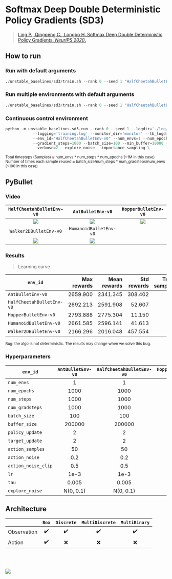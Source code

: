 # Softmax Deep Double Deterministic Policy Gradients (SD3)

> [Ling P., Qingpeng C., Longbo H. Softmax Deep Double Deterministic Policy Gradients. *NeurIPS 2020*.](https://arxiv.org/abs/2010.09177)



## How to run

### Run with default arguments
```python
./unstable_baselines/sd3/train.sh --rank 0 --seed 1 "HalfCheetahBulletEnv-v0"
```

### Run multiple environments with default arguments
```python
./unstable_baselines/sd3/train.sh --rank 0 --seed 1 "HalfCheetahBulletEnv-v0" "AntBulletEnv-v0"
```

### Continuous control environment
```python
python -m unstable_baselines.sd3.run --rank 0 --seed 1 --logdir='./log/{env_id}/sd3/{rank}' \
            --logging='training.log' --monitor_dir='monitor' --tb_logdir='' --model_dir='model' \
            --env_id="HalfCheetahBulletEnv-v0" --num_envs=1 --num_epochs=1000 --num_steps=1000 \
            --gradient_steps=1000 --batch_size=100 --min_buffer=10000 --buffer_size=200000 \
            --verbose=2 --explore_noise --importance_sampling \
```

<sup>Total timesteps (Samples) ≈ num_envs * num_steps * num_epochs (~1M in this case)</sup><br>
<sup>Number of times each sample reused ≈ batch_size/num_steps * num_gradsteps/num_envs (~100 in this case)</sup><br>


## PyBullet

### Video


|`HalfCheetahBulletEnv-v0`|`AntBulletEnv-v0`|`HopperBulletEnv-v0`
|:-:|:-:|:-:|
|<img src="https://github.com/Ending2015a/unstable_baselines_assets/blob/master/images/sd3.HalfCheetahBulletEnv-v0.eval.gif" />|<img src="https://github.com/Ending2015a/unstable_baselines_assets/blob/master/images/sd3.AntBulletEnv-v0.eval.gif" />|<img src="https://github.com/Ending2015a/unstable_baselines_assets/blob/master/images/sd3.HopperBulletEnv-v0.eval.gif" />|
|`Walker2DBulletEnv-v0`|`HumanoidBulletEnv-v0`||
|<img src="https://github.com/Ending2015a/unstable_baselines_assets/blob/master/images/sd3.Walker2DBulletEnv-v0.eval.gif" />|<img src="https://github.com/Ending2015a/unstable_baselines_assets/blob/master/images/sd3.HumanoidBulletEnv-v0.eval.gif" />||

### Results

> Learning curve

| `env_id`                  | Max rewards | Mean rewards | Std rewards | Train samples | Train seeds | Eval episodes | Eval seed |
|---------------------------|------------:|-------------:|------------:|--------------:|------------:|--------------:|----------:|
| `AntBulletEnv-v0`         |    2659.900 |     2341.345 |     308.402 |            1M |           1 |            20 |         0 |
| `HalfCheetahBulletEnv-v0` |    2692.213 |     2591.908 |      52.607 |            1M |           1 |            20 |         0 |
| `HopperBulletEnv-v0`      |    2793.888 |     2775.304 |      11.150 |            1M |           1 |            20 |         0 |
| `HumanoidBulletEnv-v0`    |    2661.585 |     2596.141 |      41.613 |            2M |           1 |            20 |         0 |
| `Walker2DBulletEnv-v0`    |    2166.296 |     2016.048 |     457.554 |            1M |           1 |            20 |         0 |

<sup>Bug: the algo is not deterministic. The results may change when we solve this bug.</sup><br>

### Hyperparameters

| `env_id`            | `AntBulletEnv-v0` | `HalfCheetahBulletEnv-v0` | `HopperBulletEnv-v0` | `HumanoidBulletEnv-v0` | `Walker2DBulletEnv-v0` |
|---------------------|:-----------------:|:-------------------------:|:--------------------:|:----------------------:|:----------------------:|
| `num_envs`          |         1         |             1             |           1          |            1           |            1           |
| `num_epochs`        |        1000       |            1000           |         1000         |          2000          |          1000          |
| `num_steps`         |        1000       |            1000           |         1000         |          1000          |          1000          |
| `num_gradsteps`     |        1000       |            1000           |         1000         |          1000          |          1000          |
| `batch_size`        |        100        |            100            |          100         |           100          |           100          |
| `buffer_size`       |       200000      |           200000          |        200000        |         200000         |         200000         |
| `policy_update`     |         2         |             2             |           2          |            2           |            2           |
| `target_update`     |         2         |             2             |           2          |            2           |            2           |
| `action_samples`    |         50        |             50            |          50          |           50           |           50           |
| `action_noise`      |        0.2        |            0.2            |          0.2         |           0.2          |           0.2          |
| `action_noise_clip` |        0.5        |            0.5            |          0.5         |           0.5          |           0.5          |
| `lr`                |        1e-3       |            1e-3           |         1e-3         |          1e-3          |          1e-3          |
| `tau`               |       0.005       |           0.005           |         0.005        |          0.005         |          0.005         |
| `explore_noise`     |     N(0, 0.1)     |         N(0, 0.1)         |       N(0, 0.1)      |        N(0, 0.1)       |        N(0, 0.1)       |


## Architecture

|             |        `Box`       |     `Discrete`     |   `MultiDiscrete`  |    `MultiBinary`   |
|-------------|:------------------:|:------------------:|:------------------:|:------------------:|
| Observation | :heavy_check_mark: | :heavy_check_mark: | :heavy_check_mark: | :heavy_check_mark: |
| Action      | :heavy_check_mark: |         :x:        |         :x:        |         :x:        |


<br/>
<br/>

![](https://g.gravizo.com/source/svg/sd3_arch?https%3A%2F%2Fraw.githubusercontent.com%2FEnding2015a%2Funstable_baselines_assets%2Fmaster%2Fscripts%2Farch%2Fsd3.arch.md)



